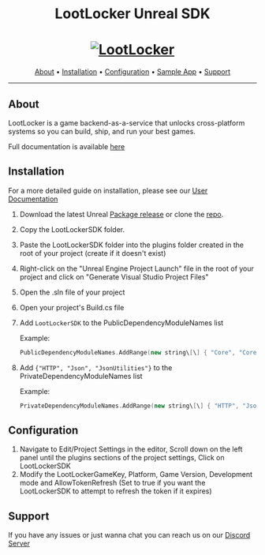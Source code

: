 <h1 align="center">LootLocker Unreal SDK</h1>

<h1 align="center">
  <a href="https://www.lootlocker.io/"><img src="https://s3.eu-west-1.amazonaws.com/cdn.lootlocker.io/public/lootlocker-github-bg.png" alt="LootLocker"></a>
</h1>

<p align="center">
  <a href="#about">About</a> •
  <a href="#Installation">Installation</a> •
  <a href="#configuration">Configuration</a> •
  <a href="#sample-app">Sample App</a> •
  <a href="#support">Support</a>
</p>

---

## About

LootLocker is a game backend-as-a-service that unlocks cross-platform systems so you can build, ship, and run your best games.

Full documentation is available [here](https://docs.lootlocker.com/)

## Installation

For a more detailed guide on installation, please see our [User Documentation](https://docs.lootlocker.com/getting-started/unreal-tutorials/getting-started-with-unreal)

1. Download the latest Unreal [Package release](https://github.com/LootLocker/unreal-sdk/releases) or clone the [repo](https://github.com/LootLocker/unreal-sdk/releases).
2. Copy the LootLockerSDK folder.
3. Paste the LootLockerSDK folder into the plugins folder created in the root of your project (create if it doesn't exist)
4. Right-click on the "Unreal Engine Project Launch" file in the root of your project and click on "Generate Visual Studio Project Files"
5. Open the .sln file of your project
6. Open your project's Build.cs file
7. Add `LootLockerSDK` to the PublicDependencyModuleNames list

    Example: 
    ```cpp
    PublicDependencyModuleNames.AddRange(new string\[\] { "Core", "CoreUObject", "Engine", "InputCore", "LootLockerSDK" });
    ```
8. Add `{"HTTP", "Json", "JsonUtilities"}` to the PrivateDependencyModuleNames list

    Example: 
    ```cpp
    PrivateDependencyModuleNames.AddRange(new string\[\] { "HTTP", "Json", "JsonUtilities" });
    ```

## Configuration

1. Navigate to Edit/Project Settings in the editor, Scroll down on the left panel until the plugins sections of the project settings, Click on LootLockerSDK
2. Modify the LootLockerGameKey, Platform, Game Version, Development mode and AllowTokenRefresh (Set to true if you want the LootLockerSDK to attempt to refresh the token if it expires)

## Support

If you have any issues or just wanna chat you can reach us on our [Discord Server](https://discord.lootlocker.com/)